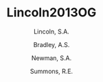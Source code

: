 ---
layout: publication
title: Lincoln2013OG
category: journalpub
author: 
	- Lincoln, S.A. 
	- Bradley, A.S. 
	- Newman, S.A. 
	- Summons, R.E. 
pubtitle:  "Archaeal and bacterial glycerol dialkyl glycerol tetraether lipids in chimneys of the Lost City Hydrothermal Field"
journal: Organic Geochemistry 
volume: 60 
pages: 45-53 
year: 2013
---